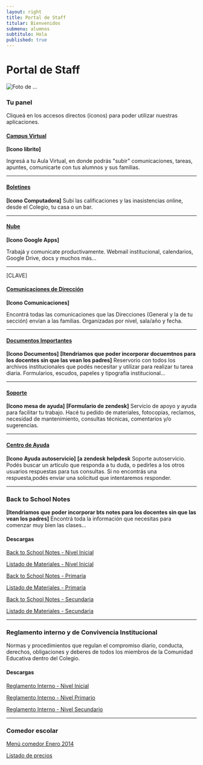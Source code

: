 ```yaml
---
layout: right
title: Portal de Staff
titular: Bienvenidos
submenu: alumnos
subtitulo: Hola
published: true
---
```


# Portal de Staff
 
![Foto de ...](http://placeimg.com/720/300/people)



### Tu panel

Cliqueá en los accesos directos (íconos) para poder utilizar nuestras aplicaciones. 


#### [Campus Virtual]()
**[Icono librito]**

Ingresá a tu Aula Virtual, en donde podrás "subir" comunicaciones, tareas, apuntes, comunicarte con tus alumnos  y sus familias. 

---

#### [Boletines]()
**[Icono Computadora]**
Subí las calificaciones y las inasistencias online, desde el Colegio, tu casa o un bar. 


---

#### [Nube]()
**[Icono Google Apps]**

Trabajá y comunicate productivamente. Webmail institucional, calendarios, Google Drive, docs y muchos más...

---
[CLAVE]
#### [Comunicaciones de Dirección]()
**[Icono Comunicaciones]**

Encontrá todas las comunicaciones que las Direcciones (General y la de tu sección) envían a las familias. Organizadas por nivel, sala/año y fecha. 

---

#### [Documentos Importantes]()
**[Icono Documentos]**
**[Itendriamos que poder incorporar docuemtnos para los docentes sin que las vean los padres]**
Reservorio con todos los archivos institucionales que podés necesitar y utilizar para realizar tu tarea diaria. Formularios, escudos, papeles y tipografía institucional...


---


#### [Soporte]()
**[Icono mesa de ayuda]**
**[Formulario de zendesk]**
Servicio de apoyo y ayuda para facilitar tu trabajo. Hacé tu pedido de materiales, fotocopias, reclamos,  necesidad de mantenimiento, consultas técnicas, comentarios y/o sugerencias. 

---


#### [Centro de Ayuda]()
**[Icono Ayuda autoservicio]**
**[a zendesk helpdesk**
Soporte autoservicio. Podés buscar un artículo que responda a tu duda,  o pedirles a los otros usuarios respuestas para tus consultas. Si no encontrás una respuesta,podés  enviar una solicitud que intentaremos responder. 

---

### Back to School Notes
**[Itendriamos que poder incorporar bts notes para los docentes sin que las vean los padres]**
Encontrá toda la información que necesitas para comenzar muy bien las clases... 

#### Descargas

[Back to School Notes - Nivel Inicial]() 

[Listado de Materiales - Nivel Inicial]() 

[Back to School Notes - Primaria]()

[Listado de Materiales - Primaria]() 

[Back to School Notes - Secundaria]()

[Listado de Materiales - Secundaria]() 

---

### Reglamento interno y de Convivencia Institucional

Normas y procedimientos que regulan el compromiso diario, conducta, derechos, obligaciones y deberes de todos los miembros de la Comunidad Educativa dentro del Colegio.

#### Descargas

[Reglamento Interno - Nivel Inicial]() 

[Reglamento Interno - Nivel Primario]() 

[Reglamento Interno - Nivel Secundario]()


---


### Comedor escolar


[Menú comedor Enero 2014]()

[Listado de precios]()